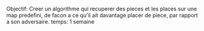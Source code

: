 Objectif: Creer un algorithme qui recuperer des pieces et les places sur une map predefini, de facon a ce qu'il ait
davantage placer de piece, par rapport a son adversaire.
temps: 1 semaine
